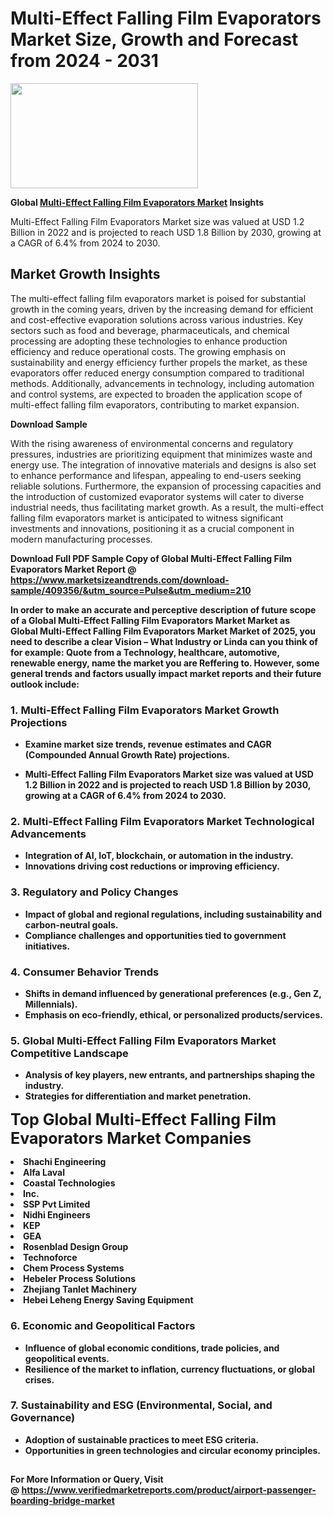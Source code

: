 <H1>Multi-Effect Falling Film Evaporators Market Size, Growth and Forecast from 2024 - 2031</H1><img class="aligncenter size-medium wp-image-584254" src="https://thirdeyenews.in/wp-content/uploads/2024/09/Global-Market-Research-300x168.jpeg" alt="" width="300" height="168" /><p><strong>Global&nbsp;<a href="https://www.marketsizeandtrends.com/download-sample/409356/&amp;utm_source=Pulse&amp;utm_medium=210">Multi-Effect Falling Film Evaporators Market</a> Insights</strong></p><p>Multi-Effect Falling Film Evaporators Market size was valued at USD 1.2 Billion in 2022 and is projected to reach USD 1.8 Billion by 2030, growing at a CAGR of 6.4% from 2024 to 2030.</p><p><h2>Market Growth Insights</h2> <p>The multi-effect falling film evaporators market is poised for substantial growth in the coming years, driven by the increasing demand for efficient and cost-effective evaporation solutions across various industries. Key sectors such as food and beverage, pharmaceuticals, and chemical processing are adopting these technologies to enhance production efficiency and reduce operational costs. The growing emphasis on sustainability and energy efficiency further propels the market, as these evaporators offer reduced energy consumption compared to traditional methods. Additionally, advancements in technology, including automation and control systems, are expected to broaden the application scope of multi-effect falling film evaporators, contributing to market expansion.</p> <p><strong>Download Sample</strong></p> <p>With the rising awareness of environmental concerns and regulatory pressures, industries are prioritizing equipment that minimizes waste and energy use. The integration of innovative materials and designs is also set to enhance performance and lifespan, appealing to end-users seeking reliable solutions. Furthermore, the expansion of processing capacities and the introduction of customized evaporator systems will cater to diverse industrial needs, thus facilitating market growth. As a result, the multi-effect falling film evaporators market is anticipated to witness significant investments and innovations, positioning it as a crucial component in modern manufacturing processes.</p> <p><strong></p><p><span class=""><strong>Download Full PDF Sample Copy of Global Multi-Effect Falling Film Evaporators Market Report</strong> @ <a href="https://www.marketsizeandtrends.com/download-sample/409356/&amp;utm_source=Pulse&amp;utm_medium=210" target="_blank">https://www.marketsizeandtrends.com/download-sample/409356/&amp;utm_source=Pulse&amp;utm_medium=210</a></span></p><p>In order to make an accurate and perceptive description of future scope of a Global&nbsp;Multi-Effect Falling Film Evaporators Market Market as Global&nbsp;Multi-Effect Falling Film Evaporators Market Market of 2025, you need to describe a clear Vision &ndash; What Industry or Linda can you think of for example: Quote from a Technology, healthcare, automotive, renewable energy, name the market you are Reffering to. However, some general trends and factors usually impact market reports and their future outlook include:</p><h3>1.&nbsp;<strong>Multi-Effect Falling Film Evaporators Market Growth Projections</strong></h3><ul><li>Examine market size trends, revenue estimates and CAGR (Compounded Annual Growth Rate) projections.</li><li><p>Multi-Effect Falling Film Evaporators Market size was valued at USD 1.2 Billion in 2022 and is projected to reach USD 1.8 Billion by 2030, growing at a CAGR of 6.4% from 2024 to 2030.</p></li></ul><h3>2.&nbsp;<strong>Multi-Effect Falling Film Evaporators Market Technological Advancements</strong></h3><ul><li>Integration of AI, IoT, blockchain, or automation in the industry.</li><li>Innovations driving cost reductions or improving efficiency.</li></ul><h3>3.&nbsp;<strong>Regulatory and Policy Changes</strong></h3><ul><li>Impact of global and regional regulations, including sustainability and carbon-neutral goals.</li><li>Compliance challenges and opportunities tied to government initiatives.</li></ul><h3>4.&nbsp;<strong>Consumer Behavior Trends</strong></h3><ul><li>Shifts in demand influenced by generational preferences (e.g., Gen Z, Millennials).</li><li>Emphasis on eco-friendly, ethical, or personalized products/services.</li></ul><h3>5.&nbsp;<strong>Global Multi-Effect Falling Film Evaporators Market Competitive Landscape</strong></h3><ul><li>Analysis of key players, new entrants, and partnerships shaping the industry.</li><li>Strategies for differentiation and market penetration.</li></ul><p data-pm-slice="1 1 []"><span style="color: inherit; font-family: inherit; font-size: 25px;">Top Global Multi-Effect Falling Film Evaporators Market Companies</span></p><div class="" data-test-id=""><p><li>Shachi Engineering</li><li> Alfa Laval</li><li> Coastal Technologies</li><li> Inc.</li><li> SSP Pvt Limited</li><li> Nidhi Engineers</li><li> KEP</li><li> GEA</li><li> Rosenblad Design Group</li><li> Technoforce</li><li> Chem Process Systems</li><li> Hebeler Process Solutions</li><li> Zhejiang Tanlet Machinery</li><li> Hebei Leheng Energy Saving Equipment</li></p></div><h3>6.&nbsp;<strong>Economic and Geopolitical Factors</strong></h3><ul><li>Influence of global economic conditions, trade policies, and geopolitical events.</li><li>Resilience of the market to inflation, currency fluctuations, or global crises.</li></ul><h3>7.&nbsp;<strong>Sustainability and ESG (Environmental, Social, and Governance)</strong></h3><ul><li>Adoption of sustainable practices to meet ESG criteria.</li><li>Opportunities in green technologies and circular economy principles.</li></ul><h2><strong style="font-size: 14px;">For More Information or Query, Visit @&nbsp;</strong><a style="background-color: #ffffff; font-size: 14px;" href="https://www.marketsizeandtrends.com/report/multi-effect-falling-film-evaporators-market/" target="_blank">https://www.verifiedmarketreports.com/product/airport-passenger-boarding-bridge-market</a></h2>
